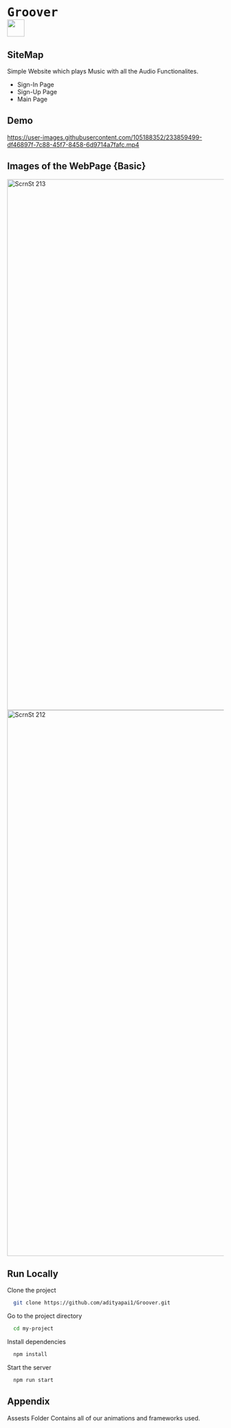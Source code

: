 
# <pre>Groover <img src="https://user-images.githubusercontent.com/105188352/233858644-eb0c2fa7-342e-466f-8556-25d3501ec2de.png" width="40px"> </pre>

## SiteMap

Simple Website which plays Music with all the Audio Functionalites.




- Sign-In Page
- Sign-Up Page
- Main Page

## Demo

https://user-images.githubusercontent.com/105188352/233859499-df46897f-7c88-45f7-8458-6d9714a7fafc.mp4

## Images of the WebPage {Basic}
<img width="1236" alt="ScrnSt  213" src="https://user-images.githubusercontent.com/105188352/233858614-6c3a5f25-8dcb-4e2c-a7c4-efb31f221180.png">
<img width="1271" alt="ScrnSt  212" src="https://user-images.githubusercontent.com/105188352/233858619-667ce7ea-30e4-4d82-85d7-e71b84f2b168.png">

## Run Locally

Clone the project

```bash
  git clone https://github.com/adityapai1/Groover.git
```

Go to the project directory

```bash
  cd my-project
```

Install dependencies

```bash
  npm install
```

Start the server

```bash
  npm run start
```


## Appendix

Assests Folder Contains all of our animations and frameworks used.




